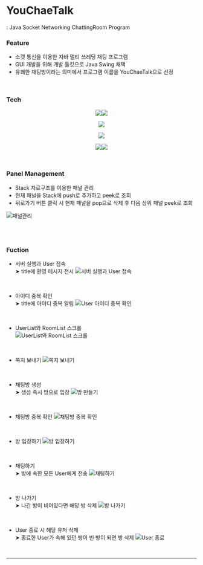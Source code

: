 # YouChaeTalk
: Java Socket Networking ChattingRoom Program


### Feature 
- 소켓 통신을 이용한 자바 멀티 쓰레딩 채팅 프로그램
- GUI 개발을 위해 개발 툴킷으로 Java Swing 채택
- 유쾌한 채팅방이라는 의미에서 프로그램 이름을 YouChaeTalk으로 선정  

<br>

### Tech
<p align="center">
<img src="https://img.shields.io/badge/JAVA-007396?style=for-the-badge&logo=eclipseide&logoColor=white"><img src="https://img.shields.io/badge/Java Swing-2C2255?style=for-the-badge&logo=eclipseide&logoColor=white"></p>
<p align="center">
<img src="https://img.shields.io/badge/Socket%20Communication-Implemented-success.svg?style=for-the-badge"></p>
<p align="center"><img src="https://img.shields.io/badge/Multi--Threading-Implemented-blue.svg?style=for-the-badge"></p>

<p align="center">
<img src="https://img.shields.io/badge/github-181717?style=for-the-badge&logo=github&logoColor=white"><img src="https://img.shields.io/badge/gitbash-F05032?style=for-the-badge&logo=git&logoColor=white"></p>
<br>

### Panel Management
- Stack 자료구조를 이용한 패널 관리
- 현재 패널을 Stack에 push로 추가하고 peek로 조회
- 뒤로가기 버튼 클릭 시 현재 패널을 pop으로 삭제 후 다음 상위 패널 peek로 조회

![패널관리](https://github.com/bde574786/chatting/assets/102010541/31509a1e-3dcd-415a-a073-9cfe7155be62)

<br>
<br>

### Fuction
- 서버 실행과 User 접속  
&#10148; title에 환영 메시지 전시
![서버 실행과 User 접속](https://github.com/bde574786/chatting/assets/102010541/5678b01d-4184-4b42-ab36-5f2cc893d828)

<br>

- 아이디 중복 확인  
&#10148; title에 아이디 중복 알림
![User 아이디 중복 확인](https://github.com/bde574786/chatting/assets/102010541/b70b2edf-d459-4ed2-af8b-7fddbe84ec68)

<br>

- UserList와 RoomList 스크롤  
![UserList와 RoomList 스크롤](https://github.com/bde574786/chatting/assets/102010541/8314cd58-10f2-4c46-8e38-142cb8e9f3be)

<br>

- 쪽지 보내기
![쪽지 보내기](https://github.com/bde574786/chatting/assets/102010541/d9fb6deb-9191-467f-b087-e2a4178f1616)

<br>

- 채팅방 생성  
&#10148; 생성 즉시 방으로 입장
![방 만들기](https://github.com/bde574786/chatting/assets/102010541/ddb9cf12-fdeb-40fe-b837-f9da4302441c)

<br>

- 채팅방 중복 확인
![채팅방 중복 확인](https://github.com/bde574786/chatting/assets/102010541/5c2489de-f4da-41a7-a95d-e7c94ec24345)

<br>

- 방 입장하기
![방 입장하기](https://github.com/bde574786/chatting/assets/102010541/fc09a2f3-4713-4068-b087-e0ec954e64fd)

<br>

- 채팅하기  
&#10148; 방에 속한 모든 User에게 전송
![채팅하기](https://github.com/bde574786/chatting/assets/102010541/380ffa01-6010-4e2c-bcae-20f7fa8f378e)

<br>

- 방 나가기  
&#10148; 나간 방이 비어있다면 해당 방 삭제
![방 나가기](https://github.com/bde574786/chatting/assets/102010541/6084e9e9-2c8c-45ba-84d7-9838480dd1c1)

<br>

- User 종료 시 해당 유저 삭제  
&#10148; 종료한 User가 속해 있던 방이 빈 방이 되면 방 삭제
![User 종료](https://github.com/bde574786/chatting/assets/102010541/6fb1ae8f-14de-4e96-bef6-63cd1bb03c7d)

<br>
<hr/>
